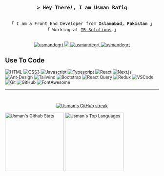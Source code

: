 <!--
<h2 align="center">
  Welcome to Al Siam World!
  <img src="https://media.giphy.com/media/hvRJCLFzcasrR4ia7z/giphy.gif" width="28">
</h2>
-->

<!--
<p align="center">
  <a href="https://github.com/alsiam"><img src="https://readme-typing-svg.herokuapp.com/?lines=Self%20Taught%20Programmer;Front%20End%20Developer;1.5%2B%20years%20of%20coding%20experience;Always%20learning%20new%20things&center=true&width=380&height=45"></a>
</p>

 -->

<!-- Intro  -->
<h3 align="center">
        <samp>&gt; Hey There!, I am
                <b>Usman Rafiq</b>
        </samp>
</h3>


<p align="center"> 
  <samp>
    <br>
    「 I am a Front End Developer from <b>Islamabad, Pakistan</b> 」
    <br>
    「 Working at <a href="https://www.irsolutions.tech/" target="_blank">IR Solutions</a> 」
    <br>
    <br>
  </samp>
</p>

<p align="center">
 <a href="https://linkedin.com/in/usmandegrt" target="_blank">
  <img src="https://img.shields.io/badge/LinkedIn-0077B5?style=for-the-badge&logo=linkedin&logoColor=white" alt="usmandegrt"/>
 </a>
 <a href="https://twitter.com/usmandegrt" target="_blank">
  <img src="https://img.shields.io/badge/Twitter-1DA1F2?style=for-the-badge&logo=twitter&logoColor=white" />
 </a>
 <a href="https://instagram.com/usmandegrt" target="_blank">
  <img src="https://img.shields.io/badge/Instagram-fe4164?style=for-the-badge&logo=instagram&logoColor=white" alt="usmandegrt" />
 </a> 
 <a href="https://facebook.com/usmandegrt" target="_blank">
  <img src="https://img.shields.io/badge/Facebook-20BEFF?&style=for-the-badge&logo=facebook&logoColor=white" alt="usmandegrt"  />
  </a> 
</p>

<!-- About Section
 # About me
 
<p>
 <img align="right" width="350" src="/assets/programmer.gif" alt="Coding gif" />
  
 ✌️ &emsp; Enjoy to do programming and sharing knowledge <br/><br/>
 ❤️ &emsp; Love to writing code and learning new features<br/><br/>
 📧 &emsp; Reach me anytime: devusmanrafiq@gmail.com<br/><br/>
</p>
 -->
## Use To Code

![HTML](https://img.shields.io/badge/HTML5-E34F26?style=for-the-badge&logo=html5&logoColor=white)
![CSS3](https://img.shields.io/badge/CSS3-1572B6?style=for-the-badge&logo=css3&logoColor=white)
![Javascript](https://img.shields.io/badge/Javascript-F0DB4F?style=for-the-badge&labelColor=black&logo=javascript&logoColor=F0DB4F)
![Typescript](https://img.shields.io/badge/Typescript-007acc?style=for-the-badge&labelColor=black&logo=typescript&logoColor=007acc)
![React](https://img.shields.io/badge/-React-61DBFB?style=for-the-badge&labelColor=black&logo=react&logoColor=61DBFB)
![Next.js](https://img.shields.io/badge/next%20js-000000?style=for-the-badge&logo=nextdotjs&logoColor=white)
![Ant-Design](https://img.shields.io/badge/AntDesign-0170FE?style=for-the-badge&logo=antdesign&logoColor=white)
![Tailwind](https://img.shields.io/badge/Tailwind_CSS-092749?style=for-the-badge&logo=tailwindcss&logoColor=06B6D4&labelColor=000000)
![Bootstrap](https://img.shields.io/badge/Bootstrap-563D7C?style=for-the-badge&logo=bootstrap&logoColor=white)
![React Query](https://img.shields.io/badge/-React_Query-FF4154?style=for-the-badge&logo=react%20query&logoColor=white)
![Redux](https://img.shields.io/badge/Redux-593D88?style=for-the-badge&logo=redux&logoColor=white)
![VSCode](https://img.shields.io/badge/VSCode-0078D4?style=for-the-badge&logo=visual%20studio%20code&logoColor=white)
![Git](https://img.shields.io/badge/Git-F05032?style=for-the-badge&logo=git&logoColor=white)
![GitHub](https://img.shields.io/badge/GitHub-100000?style=for-the-badge&logo=github&logoColor=white)
![FontAwesome](https://img.shields.io/badge/Font_Awesome-339AF0?style=for-the-badge&logo=fontawesome&logoColor=white)
<br/>
<!--
## Top Open Source -
[![ReactTS](https://github-readme-stats.vercel.app/api/pin/?username=devusmanrafiq&repo=react-ts-starter&border_color=7F3FBF&bg_color=0D1117&title_color=C9D1D9&text_color=8B949E&icon_color=7F3FBF)](https://github.com/devusmanrafiq/react-ts-starter)
[![NextTS](https://github-readme-stats.vercel.app/api/pin/?username=devusmanrafiq&repo=next-ts-starter&border_color=7F3FBF&bg_color=0D1117&title_color=C9D1D9&text_color=8B949E&icon_color=7F3FBF)](https://github.com/devusmanrafiq/next-ts-starter)
[![Usman Rafiq's Readme](https://github-readme-stats.vercel.app/api/pin/?username=devusmanrafiq&repo=devusmanrafiq&border_color=7F3FBF&bg_color=0D1117&title_color=C9D1D9&text_color=8B949E&icon_color=7F3FBF)](https://github.com/devusmanrafiq/devusmanrafiq)

<p align="left">
  <a href="https://github.com/devusmanrafiq?tab=repositories" target="_blank"><img alt="All Repositories" title="All Repositories" src="https://img.shields.io/badge/-All%20Repos-2962FF?style=for-the-badge&logo=koding&logoColor=white"/></a>
</p>

<br/>
-->
<hr/>
<br/>
<p align="center">
  <a href="https://github.com/devusmanrafiq">
    <img src="https://github-readme-streak-stats.herokuapp.com/?user=devusmanrafiq&theme=radical&border=7F3FBF&background=0D1117" alt="Usman's GitHub streak"/>
  </a>
</p>

<!--
<p align="center">
  <a href="https://github.com/devusmanrafiq">
    <img src="https://github-profile-summary-cards.vercel.app/api/cards/profile-details?username=devusmanrafiq&theme=radical" alt="Usman's GitHub Contribution"/>
  </a>
</p>
-->
<a> 
    <a href="https://github.com/devusmanrafiq"><img alt="Usman's Github Stats" src="https://denvercoder1-github-readme-stats.vercel.app/api?username=devusmanrafiq&show_icons=true&count_private=true&theme=react&border_color=7F3FBF&bg_color=0D1117&title_color=F85D7F&icon_color=F8D866" height="192px" minWidth="49.5%"/></a>
  <a href="https://github.com/devusmanrafiq"><img alt="Usman's Top Languages" src="https://denvercoder1-github-readme-stats.vercel.app/api/top-langs/?username=devusmanrafiq&langs_count=8&layout=compact&theme=react&border_color=7F3FBF&bg_color=0D1117&title_color=F85D7F&icon_color=F8D866" height="192px" minWidth="49.5%"/></a>
  <br/>
</a>

<!--
![Usman's Graph](https://github-readme-activity-graph.vercel.app/graph?username=devusmanrafiq&custom_title=Usman%20Rafiq's%20GitHub%20Activity%20Graph&bg_color=0D1117&color=7F3FBF&line=7F3FBF&point=7F3FBF&area_color=FFFFFF&title_color=FFFFFF&area=true)
-->
